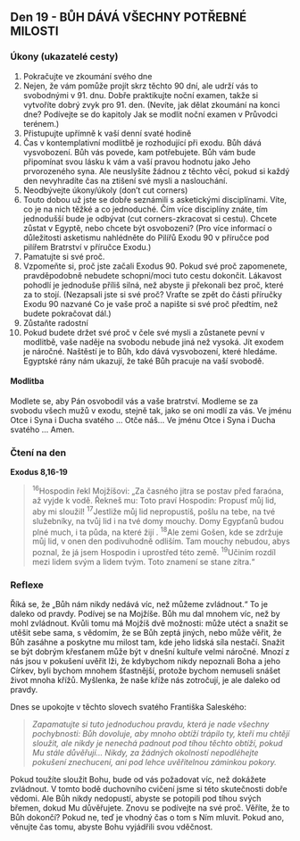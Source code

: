 ## Den 19 - BŮH DÁVÁ VŠECHNY POTŘEBNÉ MILOSTI

### Úkony (ukazatelé cesty)

1. Pokračujte ve zkoumání svého dne
1. Nejen, že vám pomůže projít skrz těchto 90 dní, ale udrží vás to svobodnými v 91. dnu. Dobře praktikujte noční examen, takže si vytvoříte dobrý zvyk pro 91. den. (Nevíte, jak dělat zkoumání na konci dne? Podívejte se do kapitoly Jak se modlit noční examen v Průvodci terénem.)
1. Přistupujte upřímně k vaší denní svaté hodině
1. Čas v kontemplativní modlitbě je rozhodující při exodu. Bůh dává vysvobození. Bůh vás povede, kam potřebujete. Bůh vám bude připomínat svou lásku k vám a vaší pravou hodnotu jako Jeho prvorozeného syna. Ale neuslyšíte žádnou z těchto věcí, pokud si každý den nevyhradíte čas na ztišení své mysli a naslouchání.
1. Neodbývejte úkony/úkoly (don’t cut corners)
1. Touto dobou už jste se dobře seznámili s asketickými disciplínami. Víte, co je na nich těžké a co jednoduché. Čím více disciplíny znáte, tím jednodušší bude je odbývat (cut corners-zkracovat si cestu). Chcete zůstat v Egyptě, nebo chcete být osvobozeni? (Pro více informací o důležitosti asketismu nahlédněte do Pilířů Exodu 90 v příručce pod pilířem Bratrství v příručce Exodu.)
1. Pamatujte si své proč.
1. Vzpomeňte si, proč jste začali Exodus 90. Pokud své proč zapomenete, pravděpodobně nebudete schopni/moci tuto cestu dokončit. Lákavost pohodlí je jednoduše příliš silná, než abyste ji překonali bez proč, které za to stojí. (Nezapsali jste si své proč? Vraťte se zpět do části příručky Exodu 90 nazvané Co je vaše proč a napište si své proč předtím, než budete pokračovat dál.)
1. Zůstaňte radostní
1. Pokud budete držet své proč v čele své mysli a zůstanete pevní v modlitbě, vaše naděje na svobodu nebude jiná než vysoká. Jít exodem je náročné. Naštěstí je to Bůh, kdo dává vysvobození, které hledáme. Egyptské rány nám ukazují, že také Bůh pracuje na vaší svobodě.

#### Modlitba

Modlete se, aby Pán osvobodil vás a vaše bratrství.
Modleme se za svobodu všech mužů v exodu, stejně tak, jako se oni modlí za vás.
Ve jménu Otce i Syna i Ducha svatého … Otče náš… Ve jménu Otce i Syna i Ducha svatého … Amen.

### Čtení na den

**Exodus 8,16-19**

> <sup>16</sup>Hospodin řekl Mojžíšovi: „Za časného jitra se postav před faraóna, až vyjde k vodě. Řekneš mu: Toto praví Hospodin: Propusť můj lid, aby mi sloužil!
> <sup>17</sup>Jestliže můj lid nepropustíš, pošlu na tebe, na tvé služebníky, na tvůj lid i na tvé domy mouchy. Domy Egypťanů budou plné much, i ta půda, na které žijí .
> <sup>18</sup>Ale zemi Gošen, kde se zdržuje můj lid, v onen den podivuhodně odliším. Tam mouchy nebudou, abys poznal, že já jsem Hospodin i uprostřed této země.
> <sup>19</sup>Učiním rozdíl mezi lidem svým a lidem tvým. Toto znamení se stane zítra.“

### Reflexe

Říká se, že „Bůh nám nikdy nedává víc, než můžeme zvládnout.“ To je daleko od pravdy. Podívej se na Mojžíše.
Bůh mu dal mnohem víc, než by mohl zvládnout. Kvůli tomu má Mojžíš dvě možnosti: může utéct a snažit se utěšit
sebe sama, s vědomím, že se Bůh zeptá jiných, nebo může věřit, že Bůh zasáhne a poskytne mu milost tam, kde
jeho lidská síla nestačí.
Snažit se být dobrým křesťanem může být v dnešní kultuře velmi náročné. Mnozí z nás jsou v pokušení uvěřit lži,
že kdybychom nikdy nepoznali Boha a jeho Církev, byli bychom mnohem šťastnější, protože bychom nemuseli
snášet život mnoha křížů. Myšlenka, že naše kříže nás zotročují, je ale daleko od pravdy.

Dnes se upokojte v těchto slovech svatého Františka Saleského:

> _Zapamatujte si tuto jednoduchou pravdu, která je nade všechny pochybnosti: Bůh dovoluje, aby mnoho obtíží trápilo ty, kteří mu chtějí sloužit, ale nikdy je nenechá padnout pod tíhou těchto obtíží, pokud Mu stále důvěřují… Nikdy, za žádných okolností nepodléhejte pokušení znechucení, ani pod lehce uvěřitelnou záminkou pokory._

Pokud toužíte sloužit Bohu, bude od vás požadovat víc, než dokážete zvládnout. V tomto bodě duchovního cvičení
jsme si této skutečnosti dobře vědomi. Ale Bůh nikdy nedopustí, abyste se potopili pod tíhou svých břemen, dokud
Mu důvěřujete. Znovu se podívejte na své proč. Věříte, že to Bůh dokončí? Pokud ne, teď je vhodný čas o tom
s Ním mluvit. Pokud ano, věnujte čas tomu, abyste Bohu vyjádřili svou vděčnost.
